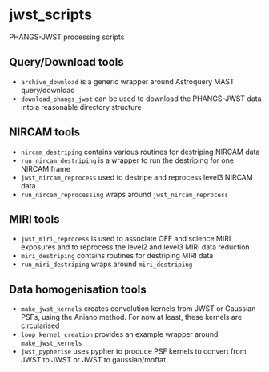 # jwst_scripts
PHANGS-JWST processing scripts

## Query/Download tools

* `archive_download` is a generic wrapper around Astroquery MAST query/download
* `download_phangs_jwst` can be used to download the PHANGS-JWST data into a reasonable directory structure

## NIRCAM tools

* `nircam_destriping` contains various routines for destriping NIRCAM data
* `run_nircam_destriping` is a wrapper to run the destriping for one NIRCAM frame
* `jwst_nircam_reprocess` used to destripe and reprocess level3 NIRCAM data
* `run_nircam_reprocessing` wraps around `jwst_nircam_reprocess`

## MIRI tools

* `jwst_miri_reprocess` is used to associate OFF and science MIRI exposures and 
to reprocess the level2 and level3 MIRI data reduction 
* `miri_destriping` contains routines for destriping MIRI data
* `run_miri_destriping` wraps around `miri_destriping`

## Data homogenisation tools

* `make_jwst_kernels` creates convolution kernels from JWST or Gaussian PSFs, using the Aniano method. For now at least,
  these kernels are circularised
* `loop_kernel_creation` provides an example wrapper around `make_jwst_kernels` 
* `jwst_pypherise` uses pypher to produce PSF kernels to convert from JWST to JWST or JWST to gaussian/moffat
